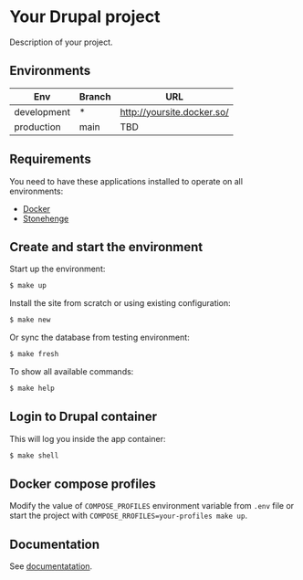 # Your Drupal project

Description of your project.

## Environments

Env | Branch | URL
--- | ------ | ---
development | * | http://yoursite.docker.so/
production | main | TBD

## Requirements

You need to have these applications installed to operate on all environments:

- [Docker](https://github.com/druidfi/guidelines/blob/master/docs/docker.md)
- [Stonehenge](https://github.com/druidfi/stonehenge)

## Create and start the environment

Start up the environment:

```bash
$ make up
```

Install the site from scratch or using existing configuration:

```bash
$ make new
```

Or sync the database from testing environment:

```bash
$ make fresh
```

To show all available commands:

```bash
$ make help
```

## Login to Drupal container

This will log you inside the app container:

```bash
$ make shell
```

## Docker compose profiles

Modify the value of `COMPOSE_PROFILES` environment variable from `.env` file or start the project with `COMPOSE_RROFILES=your-profiles make up`.

## Documentation

See [documentatation](https://github.com/City-of-Helsinki/drupal-helfi-platform/tree/main/documentation).
